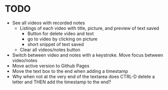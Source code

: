 # TODO

- See all videos with recorded notes
  - Listings of each video with title, picture, and preview of text saved
    - Button for delete video and text
    - go to video by clicking on picture
    - short snippet of text saved
  - Clear all videos/notes button
- Switch between video and notes with a keystroke. Move focus between video/notes
- Move active version to Github Pages
- Move the text box to the end when adding a timestamp
- Why when not at the very end of the textarea does CTRL-D delete a letter and THEN add the timestamp to the end?
